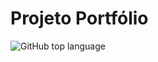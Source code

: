 # Projeto Portfólio

![GitHub top language](https://img.shields.io/github/languages/top/JonathanMacedo/projeto-portfolio)
